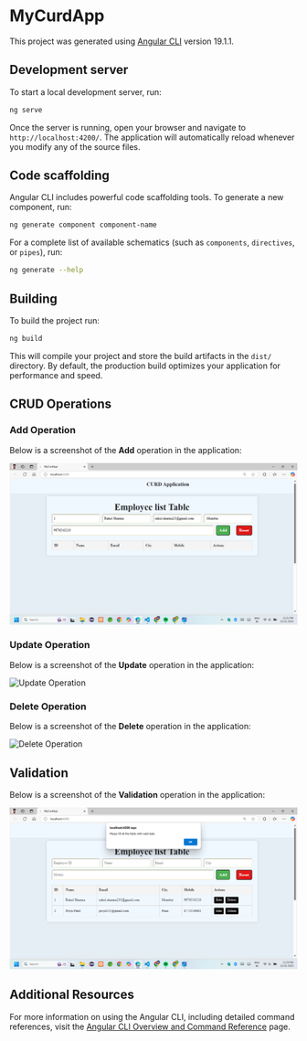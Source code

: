 # MyCurdApp

This project was generated using [Angular CLI](https://github.com/angular/angular-cli) version 19.1.1.

## Development server

To start a local development server, run:

```bash
ng serve
```

Once the server is running, open your browser and navigate to `http://localhost:4200/`. The application will automatically reload whenever you modify any of the source files.

## Code scaffolding

Angular CLI includes powerful code scaffolding tools. To generate a new component, run:

```bash
ng generate component component-name
```

For a complete list of available schematics (such as `components`, `directives`, or `pipes`), run:

```bash
ng generate --help
```

## Building

To build the project run:

```bash
ng build
```

This will compile your project and store the build artifacts in the `dist/` directory. By default, the production build optimizes your application for performance and speed.

## CRUD Operations

### Add Operation
Below is a screenshot of the **Add** operation in the application:

![Add Operation](https://github.com/VishalSonawane2001/CRUD-App-ng/blob/main/images/Add_record.png) 

### Update Operation
Below is a screenshot of the **Update** operation in the application:

![Update Operation](https://github.com/VishalSonawane2001/CRUD-App-ng/blob/main/images/Update_record.png)

### Delete Operation
Below is a screenshot of the **Delete** operation in the application:

![Delete Operation](https://github.com/VishalSonawane2001/CRUD-App-ng/blob/main/images/Delete_rc.png)

## Validation
Below is a screenshot of the **Validation** operation in the application:

![Validation](https://github.com/VishalSonawane2001/CRUD-App-ng/blob/main/images/Validation_rc.png)


## Additional Resources

For more information on using the Angular CLI, including detailed command references, visit the [Angular CLI Overview and Command Reference](https://angular.dev/tools/cli) page.
